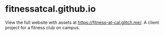# fitnessatcal.github.io
View the full website with assets at https://fitness-at-cal.glitch.me/. A client project for a fitness club on campus. 
